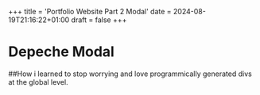 +++
title = 'Portfolio Website Part 2 Modal'
date = 2024-08-19T21:16:22+01:00
draft = false
+++

# Depeche Modal

##How i learned to stop worrying and love programmically generated divs at the global level.
